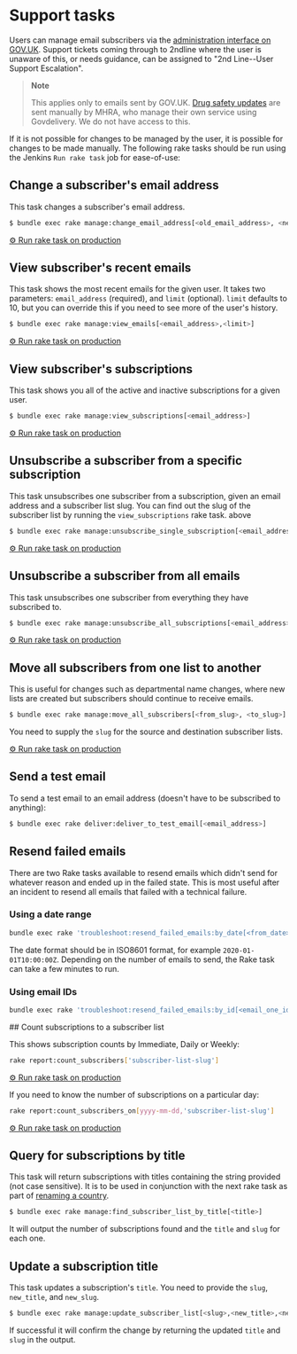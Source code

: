 # Support tasks

Users can manage email subscribers via the [administration interface on GOV.UK][email-manage].
Support tickets coming through to 2ndline where the user is unaware of this,
or needs guidance, can be assigned to "2nd Line--User Support Escalation".

> **Note**
>
> This applies only to emails sent by GOV.UK.
> [Drug safety updates][drug-updates] are sent manually by MHRA, who manage
> their own service using Govdelivery. We do not have access to this.

If it is not possible for changes to be managed by the user, it is
possible for changes to be made manually. The following rake tasks
should be run using the Jenkins `Run rake task` job for ease-of-use:

[email-manage]: https://www.gov.uk/email/manage
[drug-updates]: https://www.gov.uk/drug-safety-update

## Change a subscriber's email address

This task changes a subscriber's email address.

```bash
$ bundle exec rake manage:change_email_address[<old_email_address>, <new_email_address>]
```

[⚙ Run rake task on production][change]

[change]: https://deploy.blue.production.govuk.digital/job/run-rake-task/parambuild/?TARGET_APPLICATION=email-alert-api&MACHINE_CLASS=email_alert_api&RAKE_TASK=manage:change_email_address[from@example.org,to@example.org]

## View subscriber's recent emails

This task shows the most recent emails for the given user.
It takes two parameters: `email_address` (required), and `limit` (optional).
`limit` defaults to 10, but you can override this if you need to see more of
the user's history.

```bash
$ bundle exec rake manage:view_emails[<email_address>,<limit>]
```

[⚙ Run rake task on production][view_emails]

[view_emails]: https://deploy.blue.production.govuk.digital/job/run-rake-task/parambuild/?TARGET_APPLICATION=email-alert-api&MACHINE_CLASS=email_alert_api&RAKE_TASK=manage:view_emails[email@example.org]

## View subscriber's subscriptions

This task shows you all of the active and inactive subscriptions for a given user.

```bash
$ bundle exec rake manage:view_subscriptions[<email_address>]
```

[⚙ Run rake task on production][view]

[view]: https://deploy.blue.production.govuk.digital/job/run-rake-task/parambuild/?TARGET_APPLICATION=email-alert-api&MACHINE_CLASS=email_alert_api&RAKE_TASK=manage:view_subscriptions[email@example.org]

## Unsubscribe a subscriber from a specific subscription

This task unsubscribes one subscriber from a subscription, given an email address and a subscriber list slug.
You can find out the slug of the subscriber list by running the `view_subscriptions` rake task. above

```bash
$ bundle exec rake manage:unsubscribe_single_subscription[<email_address>,<subscriber_list_slug>]
```

[⚙ Run rake task on production][unsub_specific]

[unsub_specific]: https://deploy.blue.production.govuk.digital/job/run-rake-task/parambuild/?TARGET_APPLICATION=email-alert-api&MACHINE_CLASS=email_alert_api&RAKE_TASK=manage:unsubscribe_single_subscription[email@example.org,subscriber-list-slug]

## Unsubscribe a subscriber from all emails

This task unsubscribes one subscriber from everything they have subscribed to.

```bash
$ bundle exec rake manage:unsubscribe_all_subscriptions[<email_address>]
```

[⚙ Run rake task on production][unsub]

[unsub]: https://deploy.blue.production.govuk.digital/job/run-rake-task/parambuild/?TARGET_APPLICATION=email-alert-api&MACHINE_CLASS=email_alert_api&RAKE_TASK=manage:unsubscribe_all_subscriptions[email@example.org]

## Move all subscribers from one list to another

This is useful for changes such as departmental name changes, where new lists are created but subscribers should continue to receive emails.

```bash
$ bundle exec rake manage:move_all_subscribers[<from_slug>, <to_slug>]
```

You need to supply the `slug` for the source and destination subscriber lists.

[⚙ Run rake task on production][move]

[move]: https://deploy.blue.production.govuk.digital/job/run-rake-task/parambuild/?TARGET_APPLICATION=email-alert-api&MACHINE_CLASS=email_alert_api&RAKE_TASK=manage:move_all_subscribers[<slug-of-old-list>,<slug-of-new-list>]

## Send a test email

To send a test email to an email address (doesn't have to be subscribed to anything):

```bash
$ bundle exec rake deliver:deliver_to_test_email[<email_address>]
```

## Resend failed emails

There are two Rake tasks available to resend emails which didn't send for
whatever reason and ended up in the failed state. This is most useful after
an incident to resend all emails that failed with a technical failure.

### Using a date range

```bash
bundle exec rake 'troubleshoot:resend_failed_emails:by_date[<from_date>,<to_date>]'
```

The date format should be in ISO8601 format, for example `2020-01-01T10:00:00Z`.
Depending on the number of emails to send, the Rake task can take a few minutes to run.

### Using email IDs

```bash
bundle exec rake 'troubleshoot:resend_failed_emails:by_id[<email_one_id>,<email_two_id>]'
```

## Count subscriptions to a subscriber list

This shows subscription counts by Immediate, Daily or Weekly:

```bash
rake report:count_subscribers['subscriber-list-slug']
```

[⚙ Run rake task on production][rake-count-subscribers]

If you need to know the number of subscriptions on a particular day:

```bash
rake report:count_subscribers_on[yyyy-mm-dd,'subscriber-list-slug']
```

[⚙ Run rake task on production][rake-count-subscribers-on]

[rake-count-subscribers]: https://deploy.blue.production.govuk.digital//job/run-rake-task/parambuild/?TARGET_APPLICATION=email-alert-api&MACHINE_CLASS=email_alert_api&RAKE_TASK=report:count_subscribers['subscriber-list-slug']
[rake-count-subscribers-on]: https://deploy.blue.production.govuk.digital//job/run-rake-task/parambuild/?TARGET_APPLICATION=email-alert-api&MACHINE_CLASS=email_alert_api&RAKE_TASK=report:count_subscribers_on[yyyy-mm-dd,'subscriber-list-slug']

## Query for subscriptions by title

This task will return subscriptions with titles containing the string provided
(not case sensitive). It is to be used in conjunction with the next rake task as
part of [renaming a country](https://docs.publishing.service.gov.uk/manual/rename-a-country.html).

```bash
$ bundle exec rake manage:find_subscriber_list_by_title[<title>]
```

It will output the number of subscriptions found and the `title` and `slug` for
each one.

## Update a subscription title

This task updates a subscription's `title`. You need to provide the `slug`,
`new_title`, and `new_slug`.

```bash
$ bundle exec rake manage:update_subscriber_list[<slug>,<new_title>,<new_slug>]
```

If successful it will confirm the change by returning the updated `title` and `slug`
in the output.
